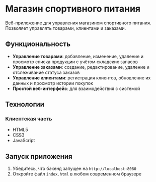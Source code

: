 # Магазин спортивного питания

Веб-приложение для управления магазином спортивного питания. Позволяет управлять товарами, клиентами и заказами.

## Функциональность

- **Управление товарами**: добавление, изменение, удаление и просмотр списка продукции с учётом складских запасов
- **Управление заказами**: создание, редактирование, удаление и отслеживание статуса заказов
- **Управление клиентами**: регистрация клиентов, обновление их данных и просмотр истории покупок
- **Простой веб-интерфейс**: для взаимодействия с системой

## Технологии

### Клиентская часть

- HTML5
- CSS3
- JavaScript

## Запуск приложения

1. Убедитесь, что бэкенд запущен на `http://localhost:8080`
2. Откройте файл `index.html` в любом современном браузере
